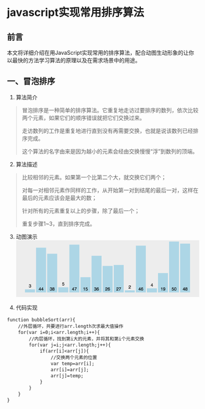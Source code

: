 # javascript实现常用排序算法

## 前言
本文将详细介绍在用JavaScript实现常用的排序算法，配合动图生动形象的让你以最快的方法学习算法的原理以及在需求场景中的用途。

## 一、冒泡排序

1. 算法简介
> 冒泡排序是一种简单的排序算法。它重复地走访过要排序的数列，依次比较两个元素，如果它们的顺序错误就把它们交换过来。
> 
> 走访数列的工作是重复地进行直到没有再需要交换，也就是说该数列已经排序完成。
> 
> 这个算法的名字由来是因为越小的元素会经由交换慢慢“浮”到数列的顶端。

2. 算法描述
> 比较相邻的元素。如果第一个比第二个大，就交换它们两个；
> 
> 对每一对相邻元素作同样的工作，从开始第一对到结尾的最后一对，这样在最后的元素应该会是最大的数；
> 
>针对所有的元素重复以上的步骤，除了最后一个；
>
> 重复步骤1~3，直到排序完成。

3. 动图演示
![bubbleSort](1.gif)

4. 代码实现
```
function bubbleSort(arr){
    //外层循环，共要进行arr.length次求最大值操作
    for(var i=0;i<arr.length;i++){
        //内层循环，找到第i大的元素，并将其和第i个元素交换
        for(var j=i;j<arr.length;j++){
            if(arr[i]<arr[j]){
                //交换两个元素的位置
                var temp=arr[i];
                arr[i]=arr[j];
                arr[j]=temp;
            }
        }
    }
}
```
